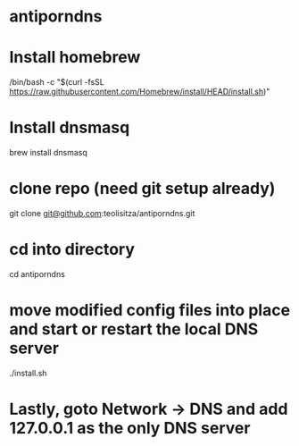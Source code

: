 # antiporndns

# Install homebrew
/bin/bash -c "$(curl -fsSL https://raw.githubusercontent.com/Homebrew/install/HEAD/install.sh)"

# Install dnsmasq
brew install dnsmasq

# clone repo (need git setup already)
git clone git@github.com:teolisitza/antiporndns.git

# cd into directory
cd antiporndns

# move modified config files into place and start or restart the local DNS server
./install.sh

# Lastly, goto Network -> DNS and add 127.0.0.1 as the only DNS server
